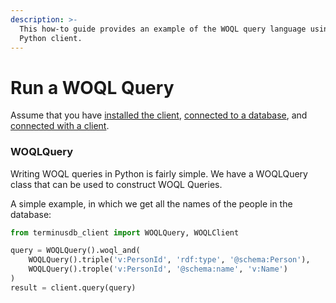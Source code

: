 ```yaml
---
description: >-
  This how-to guide provides an example of the WOQL query language using the
  Python client.
---
```


# Run a WOQL Query

Assume that you have [installed the client](https://github.com/terminusdb/terminuscms-docs/blob/main/how-to/use-the-clients/python-client/install-the-python-client.md), [connected to a database](https://github.com/terminusdb/terminuscms-docs/blob/main/how-to/use-the-clients/python-client/connect-to-a-database.md), and [connected with a client](https://github.com/terminusdb/terminuscms-docs/blob/main/how-to/use-the-clients/python-client/connect-with-python-client.md).

### WOQLQuery

Writing WOQL queries in Python is fairly simple. We have a WOQLQuery class that can be used to construct WOQL Queries.

A simple example, in which we get all the names of the people in the database:

```python
from terminusdb_client import WOQLQuery, WOQLClient

query = WOQLQuery().woql_and(
    WOQLQuery().triple('v:PersonId', 'rdf:type', '@schema:Person'),
    WOQLQuery().trople('v:PersonId', '@schema:name', 'v:Name')
)
result = client.query(query)
```

